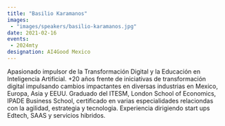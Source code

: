 ```yaml
---
title: "Basilio Karamanos"
images: 
 - "images/speakers/basilio-karamanos.jpg"
date: 2021-02-16
events:
 - 2024mty
designation: AI4Good Mexico
---
```


Apasionado impulsor de la Transformación Digital y la Educación en Inteligencia Artificial. +20 años  frente de iniciativas de transformación digital impulsando cambios impactantes en diversas industrias en Mexico, Europa,  Asia y EEUU. Graduado del ITESM, London School of Economics, IPADE Business School, certificado en varias especialidades relaciondas con la agilidad, estrategia y tecnologia. Experiencia dirigiendo start ups Edtech, SAAS y servicios hibridos.